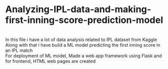 # Analyzing-IPL-data-and-making-first-inning-score-prediction-model
<br> In this file i have a lot of data analysis related to IPL dataset from Kaggle
<br> Along with that i have build a ML model predicting the first inning score in an IPL match 
<br> For deployment of ML model,  Made a web app framework using Flask and for frontend, HTML web pages are created 
